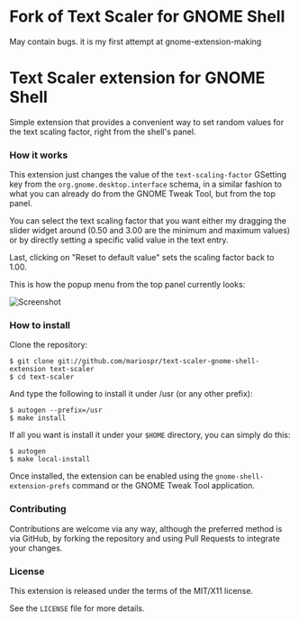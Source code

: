 # Fork of Text Scaler for GNOME Shell

May contain bugs. it is my first attempt at gnome-extension-making

# Text Scaler extension for GNOME Shell

Simple extension that provides a convenient way to set random
values for the text scaling factor, right from the shell's panel.

### How it works

This extension just changes the value of the `text-scaling-factor` GSetting
key from the `org.gnome.desktop.interface` schema, in a similar fashion to
what you can already do from the GNOME Tweak Tool, but from the top panel.

You can select the text scaling factor that you want either my dragging the
slider widget around (0.50 and 3.00 are the minimum and maximum values) or
by directly setting a specific valid value in the text entry.

Last, clicking on "Reset to default value" sets the scaling factor back to 1.00.

This is how the popup menu from the top panel currently looks:

![Screenshot](/screenshot.png)

### How to install

Clone the repository:

    $ git clone git://github.com/mariospr/text-scaler-gnome-shell-extension text-scaler
    $ cd text-scaler

And type the following to install it under /usr (or any other prefix):

    $ autogen --prefix=/usr
    $ make install

If all you want is install it under your `$HOME` directory, you can simply do this:

    $ autogen
    $ make local-install

Once installed, the extension can be enabled using the `gnome-shell-extension-prefs`
command or the GNOME Tweak Tool application.

### Contributing

Contributions are welcome via any way, although the preferred method is via GitHub,
by forking the repository and using Pull Requests to integrate your changes.

### License

This extension is released under the terms of the MIT/X11 license.

See the `LICENSE` file for more details.
